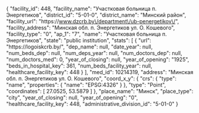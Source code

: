 {
    "facility_id": 448,
    "facility_name": "Участковая больница п. Энергетиков",
    "district_id": "5-01-0",
    "district_name": "Минский район",
    "facility_url": "https:\/\/www.dzcrb.by\/department\/ub-penergetikov\/",
    "facility_address": "Минская обл. п. Энергетиков ул. О. Кошевого",
    "facility_type": "0",
    "ap_1": "7",
    "name": "Участковая больница п. Энергетиков",
    "state": "public institution",
    "stats": [
        {
            "url": "https:\/\/logoiskcrb.by\/",
            "dep_name": null,
            "date_year": null,
            "num_beds_dep": null,
            "num_deps_year": null,
            "num_doctors_dep": null,
            "num_doctors_med": 0,
            "year_of_closing": null,
            "year_of_opening": "1925",
            "beds_in_hospital_key": 361,
            "num_beds_facility_year": null,
            "healthcare_facility_key": 448
        }
    ],
    "med_id": 10214319,
    "address": "Минская обл. п. Энергетиков ул. О. Кошевого",
    "coord_x_y": {
        "crs": {
            "type": "name",
            "properties": {
                "name": "EPSG:4326"
            }
        },
        "type": "Point",
        "coordinates": [
            27.0525,
            53.5879
        ]
    },
    "place_name": "Минск",
    "place_type": "city",
    "year_of_closing": null,
    "year_of_opening": "0",
    "healthcare_facility_key": 448,
    "administrative_division_id": "5-01-0"
}